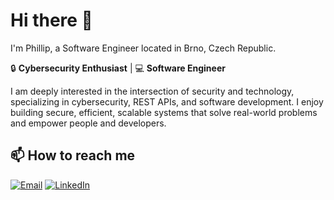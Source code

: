 # Hi there 👋

I'm Phillip, a Software Engineer located in Brno, Czech Republic.

🔒 **Cybersecurity Enthusiast** | 💻 **Software Engineer**

I am deeply interested in the intersection of security and technology, specializing in cybersecurity, REST APIs, and software development. I enjoy building secure, efficient, scalable systems that solve real-world problems and empower people and developers.

## 📫 How to reach me

<p align="center">

[![Email](https://img.shields.io/badge/Email-D14836?style=flat&logo=gmail&logoColor=white)](mailto:filippospapadakis1@gmail.com) [![LinkedIn](https://img.shields.io/badge/LinkedIn-0A66C2?style=flat&logo=linkedin&logoColor=white)](https://www.linkedin.com/in/phillip-rafail-papadakis-8a2170238)

</p>


